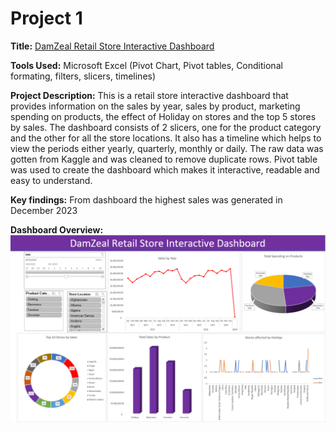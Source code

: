 # Project 1
 
**Title:** [DamZeal Retail Store Interactive Dashboard](https://github.com/Dammie18/Dammie18.github.io/blob/main/Retail_salesDB.xlsx)
 
**Tools Used:** Microsoft Excel (Pivot Chart, Pivot tables, Conditional formating, filters, slicers, timelines)
 
**Project Description:** This is a retail store interactive dashboard that provides information on the sales by year, sales by product, marketing spending on products, the effect of Holiday on stores and the top 5 stores by sales. The dashboard consists of 2 slicers, one for the product category and the other for all the store locations. It also has a timeline which helps to view the periods either yearly, quarterly, monthly or daily.
The raw data was gotten from Kaggle and was cleaned to remove duplicate rows. Pivot table was used to create the dashboard which makes it interactive, readable and easy to understand.
 
**Key findings:** From dashboard the highest sales was generated in December 2023
 
**Dashboard Overview:**
![DamZeal%20Store](DamZeal%20Store.PNG)
